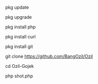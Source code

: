 pkg update

pkg upgrade

pkg install php

pkg install curl

pkg install git

git clone https://github.com/BangOzil/Ozil

cd Ozil-Gojek

php shot.php
